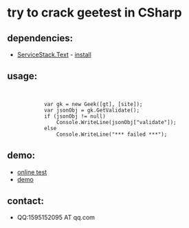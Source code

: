 # try to crack geetest in CSharp
## dependencies: ##
+ [ServiceStack.Text](https://github.com/ServiceStack/ServiceStack.Text) - [install](https://www.nuget.org/packages/ServiceStack.Text/)

## usage: ##
<pre><code>

            var gk = new Geek([gt], [site]);
            var jsonObj = gk.GetValidate();
            if (jsonObj != null)
                Console.WriteLine(jsonObj["validate"]);
            else
                Console.WriteLine("*** failed ***");
</code></pre>

## demo: 
+ [online test](http://120.25.101.52/gee/test.aspx )
+ [demo](http://120.25.101.52/gee/geetest.gif)

## contact:  ##
+ QQ:1595152095 AT qq.com